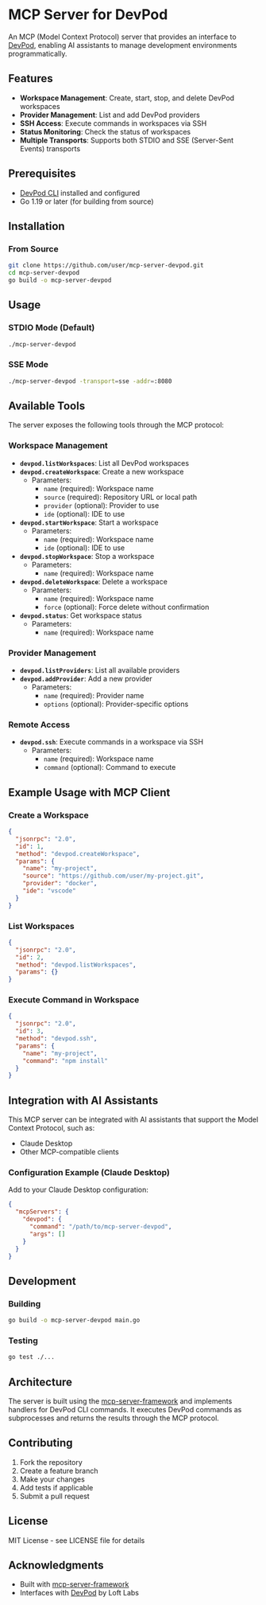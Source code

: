# MCP Server for DevPod

An MCP (Model Context Protocol) server that provides an interface to [DevPod](https://devpod.sh/), enabling AI assistants to manage development environments programmatically.

## Features

- **Workspace Management**: Create, start, stop, and delete DevPod workspaces
- **Provider Management**: List and add DevPod providers
- **SSH Access**: Execute commands in workspaces via SSH
- **Status Monitoring**: Check the status of workspaces
- **Multiple Transports**: Supports both STDIO and SSE (Server-Sent Events) transports

## Prerequisites

- [DevPod CLI](https://devpod.sh/docs/getting-started/install) installed and configured
- Go 1.19 or later (for building from source)

## Installation

### From Source

```bash
git clone https://github.com/user/mcp-server-devpod.git
cd mcp-server-devpod
go build -o mcp-server-devpod
```

## Usage

### STDIO Mode (Default)

```bash
./mcp-server-devpod
```

### SSE Mode

```bash
./mcp-server-devpod -transport=sse -addr=:8080
```

## Available Tools

The server exposes the following tools through the MCP protocol:

### Workspace Management

- **`devpod.listWorkspaces`**: List all DevPod workspaces
- **`devpod.createWorkspace`**: Create a new workspace
  - Parameters:
    - `name` (required): Workspace name
    - `source` (required): Repository URL or local path
    - `provider` (optional): Provider to use
    - `ide` (optional): IDE to use
- **`devpod.startWorkspace`**: Start a workspace
  - Parameters:
    - `name` (required): Workspace name
    - `ide` (optional): IDE to use
- **`devpod.stopWorkspace`**: Stop a workspace
  - Parameters:
    - `name` (required): Workspace name
- **`devpod.deleteWorkspace`**: Delete a workspace
  - Parameters:
    - `name` (required): Workspace name
    - `force` (optional): Force delete without confirmation
- **`devpod.status`**: Get workspace status
  - Parameters:
    - `name` (required): Workspace name

### Provider Management

- **`devpod.listProviders`**: List all available providers
- **`devpod.addProvider`**: Add a new provider
  - Parameters:
    - `name` (required): Provider name
    - `options` (optional): Provider-specific options

### Remote Access

- **`devpod.ssh`**: Execute commands in a workspace via SSH
  - Parameters:
    - `name` (required): Workspace name
    - `command` (optional): Command to execute

## Example Usage with MCP Client

### Create a Workspace

```json
{
  "jsonrpc": "2.0",
  "id": 1,
  "method": "devpod.createWorkspace",
  "params": {
    "name": "my-project",
    "source": "https://github.com/user/my-project.git",
    "provider": "docker",
    "ide": "vscode"
  }
}
```

### List Workspaces

```json
{
  "jsonrpc": "2.0",
  "id": 2,
  "method": "devpod.listWorkspaces",
  "params": {}
}
```

### Execute Command in Workspace

```json
{
  "jsonrpc": "2.0",
  "id": 3,
  "method": "devpod.ssh",
  "params": {
    "name": "my-project",
    "command": "npm install"
  }
}
```

## Integration with AI Assistants

This MCP server can be integrated with AI assistants that support the Model Context Protocol, such as:

- Claude Desktop
- Other MCP-compatible clients

### Configuration Example (Claude Desktop)

Add to your Claude Desktop configuration:

```json
{
  "mcpServers": {
    "devpod": {
      "command": "/path/to/mcp-server-devpod",
      "args": []
    }
  }
}
```

## Development

### Building

```bash
go build -o mcp-server-devpod main.go
```

### Testing

```bash
go test ./...
```

## Architecture

The server is built using the [mcp-server-framework](https://github.com/Protobomb/mcp-server-framework) and implements handlers for DevPod CLI commands. It executes DevPod commands as subprocesses and returns the results through the MCP protocol.

## Contributing

1. Fork the repository
2. Create a feature branch
3. Make your changes
4. Add tests if applicable
5. Submit a pull request

## License

MIT License - see LICENSE file for details

## Acknowledgments

- Built with [mcp-server-framework](https://github.com/Protobomb/mcp-server-framework)
- Interfaces with [DevPod](https://devpod.sh/) by Loft Labs